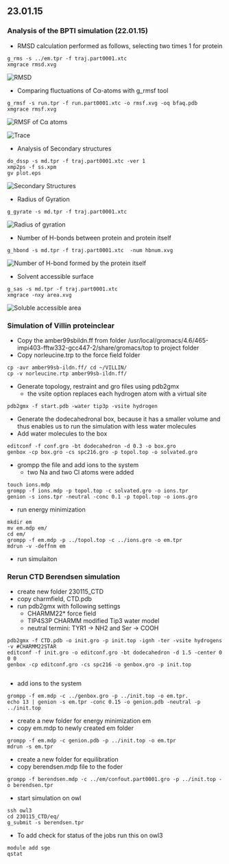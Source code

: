 ## 23.01.15

### Analysis of the BPTI simulation (22.01.15)

* RMSD calculation performed as follows, selecting two times 1 for protein

```
g_rms -s ../em.tpr -f traj.part0001.xtc
xmgrace rmsd.xvg
```

![RMSD](https://raw.githubusercontent.com/sagar87/MD/master/230115/rmsd_bpti.png)

* Comparing fluctuations of Cα-atoms with g_rmsf tool

```
g_rmsf -s run.tpr -f run.part0001.xtc -o rmsf.xvg -oq bfaq.pdb
xmgrace rmsf.xvg
```

![RMSF of Cα atoms](https://raw.githubusercontent.com/sagar87/MD/master/230115/rmsf_bpti.png)

![Trace](https://github.com/sagar87/MD/blob/master/230115/rmsf_vmd_bpti.png)

* Analysis of Secondary structures

```
do_dssp -s md.tpr -f traj.part0001.xtc -ver 1
xmp2ps -f ss.xpm
gv plot.eps
```

![Secondary Structures](https://github.com/sagar87/MD/blob/master/230115/ss_bpti.png)

* Radius of Gyration

```
g_gyrate -s md.tpr -f traj.part0001.xtc 
```

![Radius of gyration](https://github.com/sagar87/MD/blob/master/230115/gyration_bpti.png)

* Number of H-bonds between protein and protein itself

```
g_hbond -s md.tpr -f traj.part0001.xtc  -num hbnum.xvg
```

![Number of H-bond formed by the protein itself](https://github.com/sagar87/MD/blob/master/230115/hbond_bpti.png)

* Solvent accessible surface 

```
g_sas -s md.tpr -f traj.part0001.xtc
xmgrace -nxy area.xvg
```

![Soluble accessible area](https://github.com/sagar87/MD/blob/master/230115/sol_bpti.png)

### Simulation of Villin proteinclear

* Copy the amber99sbildn.ff from folder /usr/local/gromacs/4.6/465-impi403-fftw332-gcc447-2/share/gromacs/top to project folder
* Copy norleucine.trp to the force field folder

```
cp -avr amber99sb-ildn.ff/ cd ~/VILLIN/
cp -v norleucine.rtp amber99sb-ildn.ff/
```

* Generate topology, restraint and gro files using pdb2gmx
	* the vsite option replaces each hydrogen atom with a virtual site 

```
pdb2gmx -f start.pdb -water tip3p -vsite hydrogen
```

* Generate the dodecahedronal box, because it has a smaller volume and thus enables us to run the simulation with less water molecules 
* Add water molecules to the box

```
editconf -f conf.gro -bt dodecahedron -d 0.3 -o box.gro
genbox -cp box.gro -cs spc216.gro -p topol.top -o solvated.gro
``` 

* grompp the file and add ions to the system
	* two Na and two Cl atoms were added

```
touch ions.mdp
grompp -f ions.mdp -p topol.top -c solvated.gro -o ions.tpr
genion -s ions.tpr -neutral -conc 0.1 -p topol.top -o ions.gro
```

* run energy minimization

```
mkdir em
mv em.mdp em/
cd em/
grompp -f em.mdp -p ../topol.top -c ../ions.gro -o em.tpr
mdrun -v -deffnm em
```

* run simulaiton

### Rerun CTD Berendsen simulation

* create new folder 230115_CTD
* copy charmfield, CTD.pdb 
* run pdb2gmx with following settings
	* CHARMM22* force field
	* TIP4S3P CHARMM modified Tip3 water model
	* neutral termini: TYR1 → NH2 and Ser → COOH

```
pdb2gmx -f CTD.pdb -o init.gro -p init.top -ignh -ter -vsite hydrogens -v #CHARMM22STAR
editconf -f init.gro -o editconf.gro -bt dodecahedron -d 1.5 -center 0 0 0
genbox -cp editconf.gro -cs spc216 -o genbox.gro -p init.top
 
```

* add ions to the system

```
grompp -f em.mdp -c ../genbox.gro -p ../init.top -o em.tpr.
echo 13 | genion -s em.tpr -conc 0.15 -o genion.pdb -neutral -p ../init.top
```

* create a new folder for energy minimization em
* copy em.mdp to newly created em folder

```
grompp -f em.mdp -c genion.pdb -p ../init.top -o em.tpr
mdrun -s em.tpr
```

* create a new folder for equilibration
* copy berendsen.mdp file to the foder

```
grompp -f berendsen.mdp -c ../em/confout.part0001.gro -p ../init.top -o berendsen.tpr
```

* start simulation on owl

```
ssh owl3
cd 230115_CTD/eq/
g_submit -s berendsen.tpr
```

* To add check for status of the jobs run this on owl3
 
```
module add sge
qstat 
```
